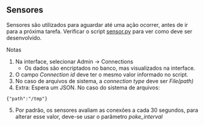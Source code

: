## Sensores

Sensores são utilizados para aguardar até uma ação ocorrer, antes de ir para a próxima tarefa.
Verificar o script [sensor.py](./dags/sensor_and_bashOperator.py) para ver como deve ser desenvolvido.

Notas
  1. Na interface, selecionar Admin -> Connections
     - Os dados são encriptados no banco, mas visualizados na interface.
  2. O campo *Connection id* deve ter o mesmo valor informado no script.
  3. No caso de arquivos de sistema, a *connection type* deve ser *File(path)*
  4. Extra: Espera um JSON. No caso do sistema de arquivos:

    {"path":"/tmp"}
   
  5. Por padrão, os sensores avaliam as conexões a cada 30 segundos, para alterar esse valor, deve-se usar o parâmetro *poke_interval*
